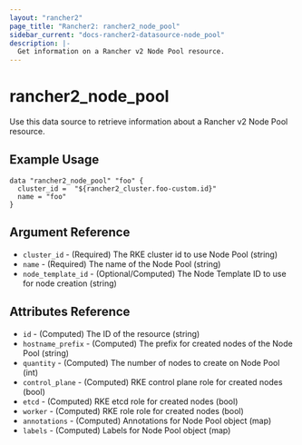 ```yaml
---
layout: "rancher2"
page_title: "Rancher2: rancher2_node_pool"
sidebar_current: "docs-rancher2-datasource-node_pool"
description: |-
  Get information on a Rancher v2 Node Pool resource.
---
```


# rancher2\_node\_pool

Use this data source to retrieve information about a Rancher v2 Node Pool resource.

## Example Usage

```hcl
data "rancher2_node_pool" "foo" {
  cluster_id =  "${rancher2_cluster.foo-custom.id}"
  name = "foo"
}
```

## Argument Reference

* `cluster_id` - (Required) The RKE cluster id to use Node Pool (string)
* `name` - (Required) The name of the Node Pool (string)
* `node_template_id` - (Optional/Computed) The Node Template ID to use for node creation (string)


## Attributes Reference

* `id` - (Computed) The ID of the resource (string)
* `hostname_prefix` - (Computed) The prefix for created nodes of the Node Pool (string)
* `quantity` - (Computed) The number of nodes to create on Node Pool (int)
* `control_plane` - (Computed) RKE control plane role for created nodes (bool)
* `etcd` - (Computed) RKE etcd role for created nodes (bool)
* `worker` - (Computed) RKE role role for created nodes (bool)
* `annotations` - (Computed) Annotations for Node Pool object (map)
* `labels` - (Computed) Labels for Node Pool object (map)
